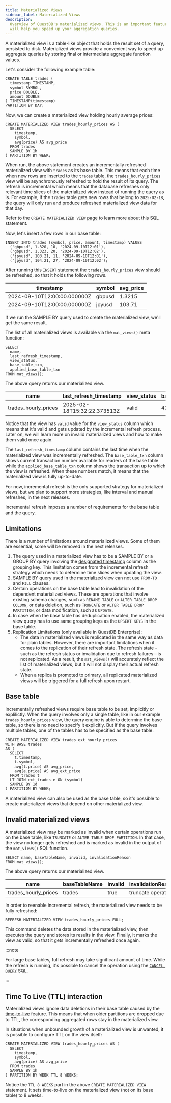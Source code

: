 ```yaml
---
title: Materialized Views
sidebar_label: Materialized Views
description:
  Overview of QuestDB's materialized views. This is an important feature that
  will help you speed up your aggregation queries.
---
```


A materialized view is a table-like object that holds the result set of a query,
persisted to disk. Materialized views provide a convenient way to speed up
aggregate queries by storing final or intermediate aggregate function values.

Let's consider the following example table:

```questdb-sql title="Base table"
CREATE TABLE trades (
  timestamp TIMESTAMP,
  symbol SYMBOL,
  price DOUBLE,
  amount DOUBLE
) TIMESTAMP(timestamp)
PARTITION BY DAY;
```

Now, we can create a materialized view holding hourly average prices:

```questdb-sql title="Materialized view"
CREATE MATERIALIZED VIEW trades_hourly_prices AS (
  SELECT
    timestamp,
    symbol,
    avg(price) AS avg_price
  FROM trades
  SAMPLE BY 1h
) PARTITION BY WEEK;
```

When run, the above statement creates an incrementally refreshed materialized
view with `trades` as its base table. This means that each time when new rows
are inserted to the `trades` table, the `trades_hourly_prices` view will be
asynchronously refreshed to hold the result of its query. The refresh is
incremental which means that the database refreshes only relevant time slices of
the materialized view instead of running the query as is. For example, if the
`trades` table gets new rows that belong to `2025-02-18`, the query will only
run and produce refreshed materialized view data for that day.

Refer to the `CREATE MATERIALIZED VIEW`
[page](/docs/reference/sql/create-mat-view/) to learn more about this SQL
statement.

Now, let's insert a few rows in our base table:

```questdb-sql
INSERT INTO trades (symbol, price, amount, timestamp) VALUES
  ('gbpusd', 1.320, 10, '2024-09-10T12:01'),
  ('gbpusd', 1.323, 20, '2024-09-10T12:02'),
  ('jpyusd', 103.21, 11, '2024-09-10T12:01'),
  ('jpyusd', 104.21, 27, '2024-09-10T12:02');
```

After running this `INSERT` statement the `trades_hourly_prices` view should be
refreshed, so that it holds the following rows.

| timestamp                   | symbol | avg_price |
| --------------------------- | ------ | --------- |
| 2024-09-10T12:00:00.000000Z | gbpusd | 1.3215    |
| 2024-09-10T12:00:00.000000Z | jpyusd | 103.71    |

If we run the SAMPLE BY query used to create the materialized view, we'll get
the same result.

The list of all materialized views is available via the `mat_views()` meta
function:

```questdb-sql
SELECT
  name,
  last_refresh_timestamp,
  view_status,
  base_table_txn,
  applied_base_table_txn
FROM mat_views();
```

The above query returns our materialized view.

| name                 | last_refresh_timestamp      | view_status | base_table_txn | applied_base_table_txn |
| -------------------- | --------------------------- | ----------- | -------------- | ---------------------- |
| trades_hourly_prices | 2025-02-18T15:32:22.373513Z | valid       | 42             | 42                     |

Notice that the view has `valid` value for the `view_status` column which means
that it's valid and gets updated by the incremental refresh process. Later on,
we will learn more on invalid materialized views and how to make them valid once
again.

The `last_refresh_timestamp` column contains the last time when the materialized
view was incrementally refreshed. The `base_table_txn` column shows current
transaction number available for readers of the base table while the
`applied_base_table_txn` column shows the transaction up to which the view is
refreshed. When these numbers match, it means that the materialized view is
fully up-to-date.

For now, incremental refresh is the only supported strategy for materialized
views, but we plan to support more strategies, like interval and manual
refreshes, in the next releases.

Incremental refresh imposes a number of requirements for the base table and the
query.

## Limitations

There is a number of limitations around materialized views. Some of them are
essential, some will be removed in the next releases.

1. The query used in a materialized view has to be a SAMPLE BY or a GROUP BY
   query involving the
   [designated timestamp](/docs/concept/designated-timestamp/) column as the
   grouping key. This limitation comes from the incremental refresh strategy
   which needs to determine time slices when updating the view.
2. SAMPLE BY query used in the materialized view can not use `FROM-TO` and
   `FILL` clauses.
3. Certain operations on the base table lead to invalidation of the dependent
   materialized views. These are operations that involve existing schema
   changes, such as `RENAME TABLE` or `ALTER TABLE DROP COLUMN`, or data
   deletion, such as `TRUNCATE` or `ALTER TABLE DROP PARTITION`, or data
   modification, such as `UPDATE`.
4. In case when the base table has deduplication enabled, the materialized view
   query has to use same grouping keys as the `UPSERT KEYS` in the base table.
5. Replication Limitations (only available in QuestDB Enterprise):
   - The data in materialized views is replicated in the same way as data for
     plain tables. However, there are important limitations when it comes to the
     replication of their refresh state. The refresh state - such as the refresh
     status or invalidation due to refresh failures—is not replicated. As a
     result, the `mat_views()` will accurately reflect the list of materialized
     views, but it will not display their actual refresh state.
   - When a replica is promoted to primary, all replicated materialized views
     will be triggered for a full refresh upon restart.

## Base table

Incrementally refreshed views require base table to be set, implicitly or
explilictly. When the query involves only a single table, like in our example
`trades_hourly_prices` view, the query engine is able to determine the base
table, so there is no need to specify it explicitly. But if the query involves
multiple tables, one of the tables has to be specified as the base table.

```questdb-sql title="Hourly materialized view with LT JOIN"
CREATE MATERIALIZED VIEW trades_ext_hourly_prices
WITH BASE trades
AS (
  SELECT
    t.timestamp,
    t.symbol,
    avg(t.price) AS avg_price,
    avg(e.price) AS avg_ext_price
  FROM trades t
  LT JOIN ext_trades e ON (symbol)
  SAMPLE BY 1d
) PARTITION BY WEEK;
```

A materialized view can also be used as the base table, so it's possible to
create materialized views that depend on other materialized view.

## Invalid materialized views

A materialized view may be marked as invalid when certain operations run on the
base table, like `TRUNCATE` or `ALTER TABLE DROP PARTITION`. In that case, the
view no longer gets refreshed and is marked as invalid in the output of the
`mat_views()` SQL function.

```questdb-sql
SELECT name, baseTableName, invalid, invalidationReason
FROM mat_views();
```

The above query returns our materialized view.

| name                 | baseTableName | invalid | invalidationReason |
| -------------------- | ------------- | ------- | ------------------ |
| trades_hourly_prices | trades        | true    | truncate operation |

In order to reenable incremental refresh, the materialized view needs to be
fully refreshed:

```questdb-sql
REFRESH MATERIALIZED VIEW trades_hourly_prices FULL;
```

This command deletes the data stored in the materialized view, then executes the
query and stores its results in the view. Finally, it marks the view as valid,
so that it gets incrementally refreshed once again.

:::note

For large base tables, full refresh may take significant amount of time. While
the refresh is running, it's possible to cancel the operation using the
[`CANCEL QUERY`](/docs/reference/sql/cancel-query/) SQL.

:::

## Time To Live (TTL) interaction

Materialized views ignore data deletions in their base table caused by the
[time-to-live](/docs/concept/ttl/) feature. This means that when older
partitions are dropped due to TTL, the corresponding aggregated rows stay in the
materialized view.

In situations when unbounded growth of a materialized view is unwanted, it is
possible to configure TTL on the view itself:

```questdb-sql title="Creating a materialized view with TTL"
CREATE MATERIALIZED VIEW trades_hourly_prices AS (
  SELECT
    timestamp,
    symbol,
    avg(price) AS avg_price
  FROM trades
  SAMPLE BY 1h
) PARTITION BY WEEK TTL 8 WEEKS;
```

Notice the `TTL 8 WEEKS` part in the above `CREATE MATERIALIZED VIEW` statement.
It sets time-to-live on the materialized view (not on its base table) to 8
weeks.
